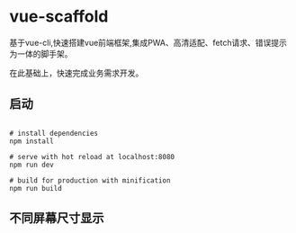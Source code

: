 # vue-scaffold
基于vue-cli,快速搭建vue前端框架,集成PWA、高清适配、fetch请求、错误提示为一体的脚手架。

在此基础上，快速完成业务需求开发。

## 启动

```shell

# install dependencies
npm install

# serve with hot reload at localhost:8080
npm run dev

# build for production with minification
npm run build
```

## 不同屏幕尺寸显示
